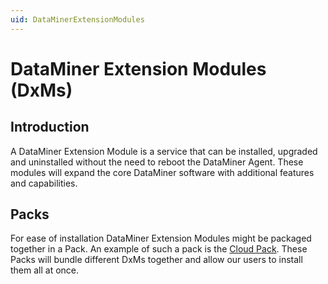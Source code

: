 ```yaml
---
uid: DataMinerExtensionModules
---
```


# DataMiner Extension Modules (DxMs)

## Introduction

A DataMiner Extension Module is a service that can be installed, upgraded and uninstalled without the need to reboot the DataMiner Agent. These modules will expand the core DataMiner software with additional features and capabilities.

## Packs

For ease of installation DataMiner Extension Modules might be packaged together in a Pack. An example of such a pack is the [Cloud Pack](xref:CloudPackages). These Packs will bundle different DxMs together and allow our users to install them all at once.
